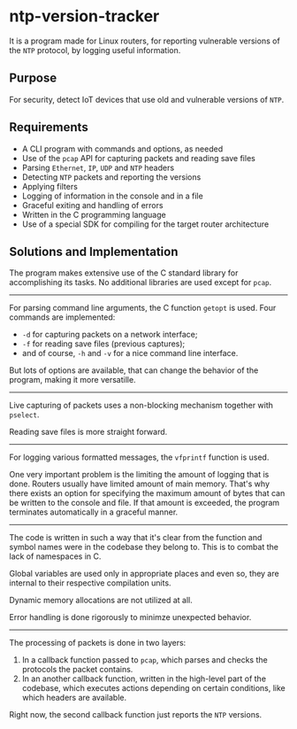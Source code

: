 # ntp-version-tracker

<!-- FIXME what was the name of the router? -->

It is a program made for Linux routers, for reporting vulnerable versions of the `NTP` protocol,
by logging useful information.

## Purpose

For security, detect IoT devices that use old and vulnerable versions of `NTP`.

## Requirements

* A CLI program with commands and options, as needed
* Use of the `pcap` API for capturing packets and reading save files
* Parsing `Ethernet`, `IP`, `UDP` and `NTP` headers
* Detecting `NTP` packets and reporting the versions
* Applying filters
* Logging of information in the console and in a file
* Graceful exiting and handling of errors
* Written in the C programming language
* Use of a special SDK for compiling for the target router architecture

## Solutions and Implementation

The program makes extensive use of the C standard library for accomplishing its tasks. No additional
libraries are used except for `pcap`.

---

For parsing command line arguments, the C function `getopt` is used. Four commands are implemented:

* `-d` for capturing packets on a network interface;
* `-f` for reading save files (previous captures);
* and of course, `-h` and `-v` for a nice command line interface.

But lots of options are available, that can change the behavior of the program, making it more
versatille.

---

Live capturing of packets uses a non-blocking mechanism together with `pselect`.

Reading save files is more straight forward.

---

For logging various formatted messages, the `vfprintf` function is used.

One very important problem is the limiting the amount of logging that is done. Routers usually have
limited amount of main memory. That's why there exists an option for specifying the maximum amount
of bytes that can be written to the console and file. If that amount is exceeded, the program
terminates automatically in a graceful manner.

---

The code is written in such a way that it's clear from the function and symbol names were in the
codebase they belong to. This is to combat the lack of namespaces in C.

Global variables are used only in appropriate places and even so, they are internal to their
respective compilation units.

Dynamic memory allocations are not utilized at all.

Error handling is done rigorously to minimze unexpected behavior.

---

The processing of packets is done in two layers:

1. In a callback function passed to `pcap`, which parses and checks the protocols the packet contains.
2. In an another callback function, written in the high-level part of the codebase, which executes
actions depending on certain conditions, like which headers are available.

Right now, the second callback function just reports the `NTP` versions.
